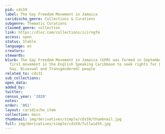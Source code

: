 ```yaml
---
pid: cds59
label: The Gay Freedom Movement in Jamaica
caridischo_genre: Collections & Curations
subgenre: Thematic Curations
claimed_genre: collection
link: https://dloc.com/collections/icirngfm
access: open
status: Stable
language: en
creators:
stewards:
blurb: The Gay Freedom Movement in Jamaica (GFM) was formed in September 1977 as the
  first movement in the English Speaking Caribbean to seek rights for LGBT (Lesbian,
  Gay, Bisexual and Transgendered) people
related_to: cds31
sub_collections:
open_data:
added_by:
twitter:
census_year: '2020'
notes:
order: '061'
layout: caridischo_item
collection: main
thumbnail: img/derivatives/simple/cds59/thumbnail.jpg
full: img/derivatives/simple/cds59/fullwidth.jpg
---
```

